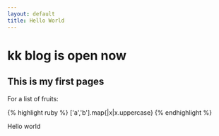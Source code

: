 ```yaml
---
layout: default
title: Hello World
---
```

kk blog is open now
==========

This is my first pages
----------------------

For a list of fruits:

{% highlight ruby %}
    ['a','b'].map{|x|x.uppercase}
{% endhighlight %}



Hello world
